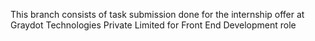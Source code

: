 This branch consists of task submission done for the internship offer at Graydot Technologies Private Limited for Front End Development role
